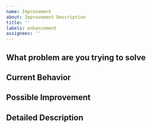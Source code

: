 ```yaml
---
name: Improvement
about: Improvement Description
title: ''
labels: enhancement
assignees: ''
---
```



<!--- Provide a general summary of the issue in the Title above -->

## What problem are you trying to solve
<!--- Tell us what problem this improvement will solve -->

## Current Behavior
<!--- Tell us what happens instead of the expected behavior -->

## Possible Improvement
<!--- Not obligatory, but suggest a solution for this improvement, -->

## Detailed Description
<!--- Provide a detailed description of the change or addition you are proposing -->

